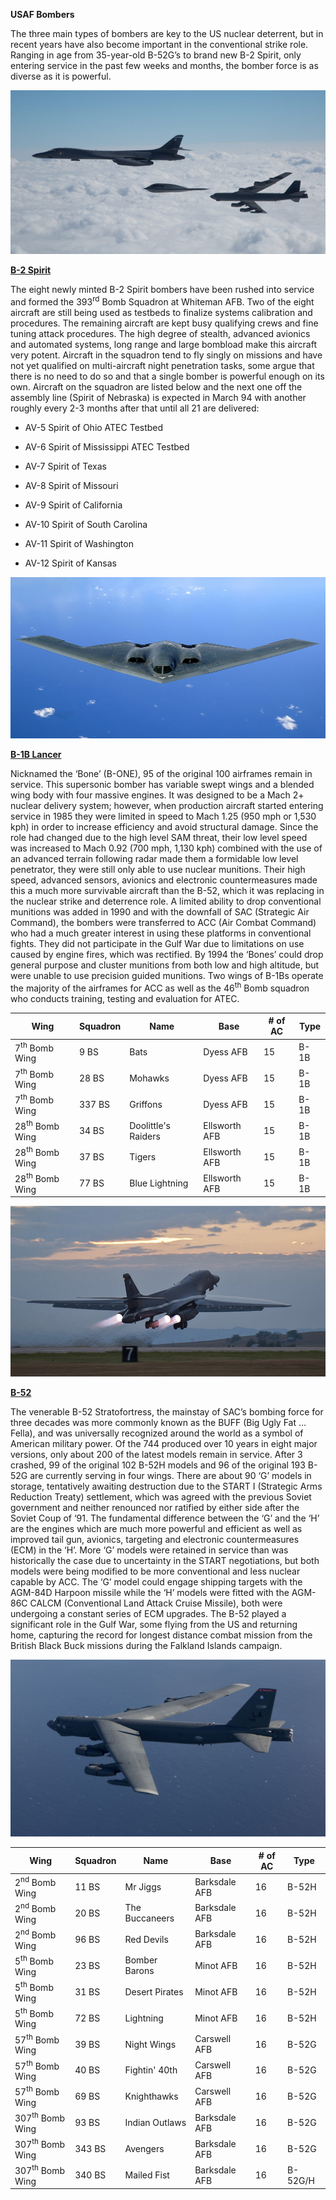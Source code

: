 **USAF Bombers**

The three main types of bombers are key to the US nuclear deterrent, but
in recent years have also become important in the conventional strike
role. Ranging in age from 35-year-old B-52G’s to brand new B-2 Spirit,
only entering service in the past few weeks and months, the bomber force
is as diverse as it is powerful.

![](/assets/images/nato/us/air/bombers/image1.jpg)

[**B-2 Spirit**](https://fas.org/nuke/guide/usa/bomber/b-2.htm)

The eight newly minted B-2 Spirit bombers have been rushed into service
and formed the 393<sup>rd</sup> Bomb Squadron at Whiteman AFB. Two of
the eight aircraft are still being used as testbeds to finalize systems
calibration and procedures. The remaining aircraft are kept busy
qualifying crews and fine tuning attack procedures. The high degree of
stealth, advanced avionics and automated systems, long range and large
bombload make this aircraft very potent. Aircraft in the squadron tend
to fly singly on missions and have not yet qualified on multi-aircraft
night penetration tasks, some argue that there is no need to do so and
that a single bomber is powerful enough on its own. Aircraft on the
squadron are listed below and the next one off the assembly line (Spirit
of Nebraska) is expected in March 94 with another roughly every 2-3
months after that until all 21 are delivered:

  - AV-5 Spirit of Ohio ATEC Testbed

  - AV-6 Spirit of Mississippi ATEC Testbed

  - AV-7 Spirit of Texas

  - AV-8 Spirit of Missouri

  - AV-9 Spirit of California

  - AV-10 Spirit of South Carolina

  - AV-11 Spirit of Washington

  - AV-12 Spirit of Kansas

![](/assets/images/nato/us/air/bombers/image2.jpg)

[**B-1B Lancer**](https://fas.org/nuke/guide/usa/bomber/b-1b.htm)

Nicknamed the ‘Bone’ (B-ONE), 95 of the original 100 airframes remain in
service. This supersonic bomber has variable swept wings and a blended
wing body with four massive engines. It was designed to be a Mach 2+
nuclear delivery system; however, when production aircraft started
entering service in 1985 they were limited in speed to Mach 1.25 (950
mph or 1,530 kph) in order to increase efficiency and avoid structural
damage. Since the role had changed due to the high level SAM threat,
their low level speed was increased to Mach 0.92 (700 mph, 1,130 kph)
combined with the use of an advanced terrain following radar made them a
formidable low level penetrator, they were still only able to use
nuclear munitions. Their high speed, advanced sensors, avionics and
electronic countermeasures made this a much more survivable aircraft
than the B-52, which it was replacing in the nuclear strike and
deterrence role. A limited ability to drop conventional munitions was
added in 1990 and with the downfall of SAC (Strategic Air Command), the
bombers were transferred to ACC (Air Combat Command) who had a much
greater interest in using these platforms in conventional fights. They
did not participate in the Gulf War due to limitations on use caused by
engine fires, which was rectified. By 1994 the ‘Bones’ could drop
general purpose and cluster munitions from both low and high altitude,
but were unable to use precision guided munitions. Two wings of B-1Bs
operate the majority of the airframes for ACC as well as the
46<sup>th</sup> Bomb squadron who conducts training, testing and
evaluation for
ATEC.

| Wing                      | Squadron | Name                | Base          | \# of AC | Type |
| ------------------------- | -------- | ------------------- | ------------- | -------- | ---- |
| 7<sup>th</sup> Bomb Wing  | 9 BS     | Bats                | Dyess AFB     | 15       | B-1B |
| 7<sup>th</sup> Bomb Wing  | 28 BS    | Mohawks             | Dyess AFB     | 15       | B-1B |
| 7<sup>th</sup> Bomb Wing  | 337 BS   | Griffons            | Dyess AFB     | 15       | B-1B |
| 28<sup>th</sup> Bomb Wing | 34 BS    | Doolittle's Raiders | Ellsworth AFB | 15       | B-1B |
| 28<sup>th</sup> Bomb Wing | 37 BS    | Tigers              | Ellsworth AFB | 15       | B-1B |
| 28<sup>th</sup> Bomb Wing | 77 BS    | Blue Lightning      | Ellsworth AFB | 15       | B-1B |

![](/assets/images/nato/us/air/bombers/image3.jpg)

[**B-52**](https://fas.org/nuke/guide/usa/bomber/b-52.htm)

The venerable B-52 Stratofortress, the mainstay of SAC’s bombing force
for three decades was more commonly known as the BUFF (Big Ugly Fat …
Fella), and was universally recognized around the world as a symbol of
American military power. Of the 744 produced over 10 years in eight
major versions, only about 200 of the latest models remain in service.
After 3 crashed, 99 of the original 102 B-52H models and 96 of the
original 193 B-52G are currently serving in four wings. There are about
90 ‘G’ models in storage, tentatively awaiting destruction due to the
START I (Strategic Arms Reduction Treaty) settlement, which was agreed
with the previous Soviet government and neither renounced nor ratified
by either side after the Soviet Coup of ‘91. The fundamental difference
between the ‘G’ and the ‘H’ are the engines which are much more powerful
and efficient as well as improved tail gun, avionics, targeting and
electronic countermeasures (ECM) in the ‘H’. More ‘G’ models were
retained in service than was historically the case due to uncertainty in
the START negotiations, but both models were being modified to be more
conventional and less nuclear capable by ACC. The ‘G’ model could engage
shipping targets with the AGM-84D Harpoon missile while the ‘H’ models
were fitted with the AGM-86C CALCM (Conventional Land Attack Cruise
Missile), both were undergoing a constant series of ECM upgrades. The
B-52 played a significant role in the Gulf War, some flying from the US
and returning home, capturing the record for longest distance combat
mission from the British Black Buck missions during the Falkland Islands
campaign.

![](/assets/images/nato/us/air/bombers/image4.jpg)

| Wing                       | Squadron | Name           | Base          | \# of AC | Type    |
| -------------------------- | -------- | -------------- | ------------- | -------- | ------- |
| 2<sup>nd</sup> Bomb Wing   | 11 BS    | Mr Jiggs       | Barksdale AFB | 16       | B-52H   |
| 2<sup>nd</sup> Bomb Wing   | 20 BS    | The Buccaneers | Barksdale AFB | 16       | B-52H   |
| 2<sup>nd</sup> Bomb Wing   | 96 BS    | Red Devils     | Barksdale AFB | 16       | B-52H   |
| 5<sup>th</sup> Bomb Wing   | 23 BS    | Bomber Barons  | Minot AFB     | 16       | B-52H   |
| 5<sup>th</sup> Bomb Wing   | 31 BS    | Desert Pirates | Minot AFB     | 16       | B-52H   |
| 5<sup>th</sup> Bomb Wing   | 72 BS    | Lightning      | Minot AFB     | 16       | B-52H   |
| 57<sup>th</sup> Bomb Wing  | 39 BS    | Night Wings    | Carswell AFB  | 16       | B-52G   |
| 57<sup>th</sup> Bomb Wing  | 40 BS    | Fightin' 40th  | Carswell AFB  | 16       | B-52G   |
| 57<sup>th</sup> Bomb Wing  | 69 BS    | Knighthawks    | Carswell AFB  | 16       | B-52G   |
| 307<sup>th</sup> Bomb Wing | 93 BS    | Indian Outlaws | Barksdale AFB | 16       | B-52G   |
| 307<sup>th</sup> Bomb Wing | 343 BS   | Avengers       | Barksdale AFB | 16       | B-52G   |
| 307<sup>th</sup> Bomb Wing | 340 BS   | Mailed Fist    | Barksdale AFB | 16       | B-52G/H |
